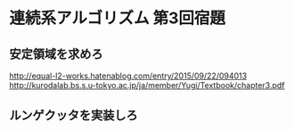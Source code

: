 # 連続系アルゴリズム 第3回宿題

## 安定領域を求めろ
http://equal-l2-works.hatenablog.com/entry/2015/09/22/094013
http://kurodalab.bs.s.u-tokyo.ac.jp/ja/member/Yugi/Textbook/chapter3.pdf

## ルンゲクッタを実装しろ
